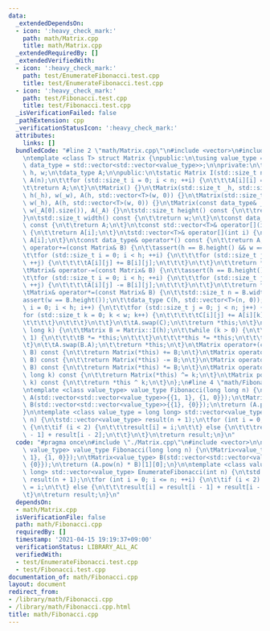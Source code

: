 ```yaml
---
data:
  _extendedDependsOn:
  - icon: ':heavy_check_mark:'
    path: math/Matrix.cpp
    title: math/Matrix.cpp
  _extendedRequiredBy: []
  _extendedVerifiedWith:
  - icon: ':heavy_check_mark:'
    path: test/EnumerateFibonacci.test.cpp
    title: test/EnumerateFibonacci.test.cpp
  - icon: ':heavy_check_mark:'
    path: test/Fibonacci.test.cpp
    title: test/Fibonacci.test.cpp
  _isVerificationFailed: false
  _pathExtension: cpp
  _verificationStatusIcon: ':heavy_check_mark:'
  attributes:
    links: []
  bundledCode: "#line 2 \"math/Matrix.cpp\"\n#include <vector>\n#include <cassert>\n\
    \ntemplate <class T> struct Matrix {\npublic:\n\tusing value_type = T;\n\tusing\
    \ data_type = std::vector<std::vector<value_type>>;\n\nprivate:\n\tstd::size_t\
    \ h, w;\n\tdata_type A;\n\npublic:\n\tstatic Matrix I(std::size_t n) {\n\t\tMatrix\
    \ A(n);\n\t\tfor (std::size_t i = 0; i < n; ++i) {\n\t\t\tA[i][i] = 1;\n\t\t}\n\
    \t\treturn A;\n\t}\n\tMatrix() {}\n\tMatrix(std::size_t _h, std::size_t _w) :\
    \ h(_h), w(_w), A(h, std::vector<T>(w, 0)) {}\n\tMatrix(std::size_t _h) : h(_h),\
    \ w(_h), A(h, std::vector<T>(w, 0)) {}\n\tMatrix(const data_type& _A) : h(_A.size()),\
    \ w(_A[0].size()), A(_A) {}\n\tstd::size_t height() const {\n\t\treturn h;\n\t\
    }\n\tstd::size_t width() const {\n\t\treturn w;\n\t}\n\tconst data_type& value()\
    \ const {\n\t\treturn A;\n\t}\n\tconst std::vector<T>& operator[](int i) const\
    \ {\n\t\treturn A[i];\n\t}\n\tstd::vector<T>& operator[](int i) {\n\t\treturn\
    \ A[i];\n\t}\n\tconst data_type& operator*() const {\n\t\treturn A;\n\t}\n\tMatrix&\
    \ operator+=(const Matrix& B) {\n\t\tassert(h == B.height() && w == B.width());\n\
    \t\tfor (std::size_t i = 0; i < h; ++i) {\n\t\t\tfor (std::size_t j = 0; j < w;\
    \ ++j) {\n\t\t\t\tA[i][j] += B[i][j];\n\t\t\t}\n\t\t}\n\t\treturn *this;\n\t}\n\
    \tMatrix& operator-=(const Matrix& B) {\n\t\tassert(h == B.height() && w == B.width());\n\
    \t\tfor (std::size_t i = 0; i < h; ++i) {\n\t\t\tfor (std::size_t j = 0; j < w;\
    \ ++j) {\n\t\t\t\tA[i][j] -= B[i][j];\n\t\t\t}\n\t\t}\n\t\treturn *this;\n\t}\n\
    \tMatrix& operator*=(const Matrix& B) {\n\t\tstd::size_t n = B.width();\n\t\t\
    assert(w == B.height());\n\t\tdata_type C(h, std::vector<T>(n, 0));\n\t\tfor (std::size_t\
    \ i = 0; i < h; i++) {\n\t\t\tfor (std::size_t j = 0; j < n; j++) {\n\t\t\t\t\
    for (std::size_t k = 0; k < w; k++) {\n\t\t\t\t\tC[i][j] += A[i][k] * B[k][j];\n\
    \t\t\t\t}\n\t\t\t}\n\t\t}\n\t\tA.swap(C);\n\t\treturn *this;\n\t}\n\tMatrix& operator^=(long\
    \ long k) {\n\t\tMatrix B = Matrix::I(h);\n\t\twhile (k > 0) {\n\t\t\tif (k &\
    \ 1) {\n\t\t\t\tB *= *this;\n\t\t\t}\n\t\t\t*this *= *this;\n\t\t\tk >>= 1;\n\t\
    \t}\n\t\tA.swap(B.A);\n\t\treturn *this;\n\t}\n\tMatrix operator+(const Matrix&\
    \ B) const {\n\t\treturn Matrix(*this) += B;\n\t}\n\tMatrix operator-(const Matrix&\
    \ B) const {\n\t\treturn Matrix(*this) -= B;\n\t}\n\tMatrix operator*(const Matrix&\
    \ B) const {\n\t\treturn Matrix(*this) *= B;\n\t}\n\tMatrix operator^(const long\
    \ long k) const {\n\t\treturn Matrix(*this) ^= k;\n\t}\n\tMatrix pow(long long\
    \ k) const {\n\t\treturn *this ^ k;\n\t}\n};\n#line 4 \"math/Fibonacci.cpp\"\n\
    \ntemplate <class value_type> value_type Fibonacci(long long n) {\n\tMatrix<value_type>\
    \ A(std::vector<std::vector<value_type>>{{1, 1}, {1, 0}});\n\tMatrix<value_type>\
    \ B(std::vector<std::vector<value_type>>{{1}, {0}});\n\treturn (A.pow(n) * B)[1][0];\n\
    }\n\ntemplate <class value_type = long long> std::vector<value_type> EnumerateFibonacci(int\
    \ n) {\n\tstd::vector<value_type> result(n + 1);\n\tfor (int i = 0; i <= n; ++i)\
    \ {\n\t\tif (i < 2) {\n\t\t\tresult[i] = i;\n\t\t} else {\n\t\t\tresult[i] = result[i\
    \ - 1] + result[i - 2];\n\t\t}\n\t}\n\treturn result;\n}\n"
  code: "#pragma once\n#include \"./Matrix.cpp\"\n#include <vector>\n\ntemplate <class\
    \ value_type> value_type Fibonacci(long long n) {\n\tMatrix<value_type> A(std::vector<std::vector<value_type>>{{1,\
    \ 1}, {1, 0}});\n\tMatrix<value_type> B(std::vector<std::vector<value_type>>{{1},\
    \ {0}});\n\treturn (A.pow(n) * B)[1][0];\n}\n\ntemplate <class value_type = long\
    \ long> std::vector<value_type> EnumerateFibonacci(int n) {\n\tstd::vector<value_type>\
    \ result(n + 1);\n\tfor (int i = 0; i <= n; ++i) {\n\t\tif (i < 2) {\n\t\t\tresult[i]\
    \ = i;\n\t\t} else {\n\t\t\tresult[i] = result[i - 1] + result[i - 2];\n\t\t}\n\
    \t}\n\treturn result;\n}\n"
  dependsOn:
  - math/Matrix.cpp
  isVerificationFile: false
  path: math/Fibonacci.cpp
  requiredBy: []
  timestamp: '2021-04-15 19:19:37+09:00'
  verificationStatus: LIBRARY_ALL_AC
  verifiedWith:
  - test/EnumerateFibonacci.test.cpp
  - test/Fibonacci.test.cpp
documentation_of: math/Fibonacci.cpp
layout: document
redirect_from:
- /library/math/Fibonacci.cpp
- /library/math/Fibonacci.cpp.html
title: math/Fibonacci.cpp
---
```

